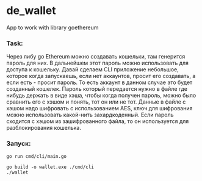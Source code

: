 # de_wallet
App to work with library goethereum

### Task:
Через либу go Ethereum можно создавать кошельки, там генерится пароль для них. В дальнейшем этот пароль
можно использовать для доступа к кошельку. Давай сделаем CLI приложение небольшое, которое когда запускаешь,
если нет аккаунтов, просит его создавать, а если есть - просит пароль. То есть аккаунт в данном случае это
будет созданный кошелек. Пароль который передается нужно в файле где нибудь держать в виде хэша, чтобы когда
получен пароль, можно было сравнить его с хэшом и понять, тот он или не тот. Данные в файле с хэшом надо
шифровать с использованием AES, ключ для шифрования можно использовать какой-нить захардкоденный. Если пароль
сходится с хэшом из зашифрованного файла, то он используется для разблокирования кошелька.

### Запуск:
```
go run cmd/cli/main.go
```
```
go build -o wallet.exe ./cmd/cli
./wallet
```